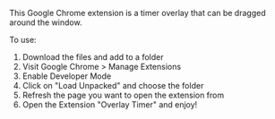 This Google Chrome extension is a timer overlay that can be dragged around the window.

To use:
1. Download the files and add to a folder
2. Visit Google Chrome > Manage Extensions
3. Enable Developer Mode
4. Click on "Load Unpacked" and choose the folder
5. Refresh the page you want to open the extension from
6. Open the Extension "Overlay Timer" and enjoy!
